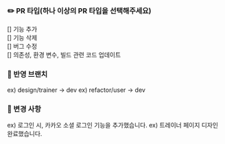 ### ✏️ PR 타입(하나 이상의 PR 타입을 선택해주세요)

[] 기능 추가 
<br>
[] 기능 삭제
<br>
[] 버그 수정
<br>
[] 의존성, 환경 변수, 빌드 관련 코드 업데이트
<br>

### 📜 반영 브랜치
ex) design/trainer -> dev
ex) refactor/user -> dev

### 🔨 변경 사항
ex) 로그인 시, 카카오 소셜 로그인 기능을 추가했습니다.
ex) 트레이너 페이지 디자인 완료했습니다.

